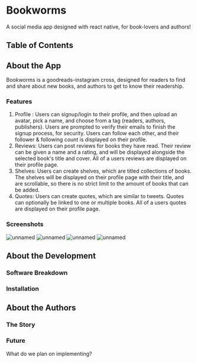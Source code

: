 # Bookworms
A social media app designed with react native, for book-lovers and authors!

## Table of Contents

## About the App
Bookworms is a goodreads-instagram cross, designed for readers to find and share about new books, and authors to get to know their readership. 

### Features
1. Profile : Users can signup/login to their profile, and then upload an avatar, pick a name, and choose from a tag (readers, authors, publishers). Users are prompted to verify their emails to finish the signup process, for security. Users can follow each other, and their follower & following count is displayed on their profile. 
2. Reviews: Users can post reviews for books they have read. Their review can be given a name and a rating, and will be displayed alongside the selected book's title and cover. All of a users reviews are displayed on their profile page. 
3. Shelves: Users can create shelves, which are titled collections of books. The shelves will be displayed on their profile page with their title, and are scrollable, so there is no strict limit to the amount of books that can be added.
4. Quotes: Users can create quotes, which are similar to tweets. Quotes can optionally be linked to one or multiple books. All of a users quotes are displayed on their profile page. 

### Screenshots
![unnamed](https://github.com/user-attachments/assets/6ae731df-d72b-4b3b-934b-300c0596d37b)
![unnamed](https://github.com/user-attachments/assets/7016478f-506b-4e3c-a713-e43d49962b2a)
![unnamed](https://github.com/user-attachments/assets/5311a97e-3439-49e6-abdf-3e142a684185)
![unnamed](https://github.com/user-attachments/assets/5a17e913-4a61-4fc5-a732-8c5e861a1ee5)

## About the Development

### Software Breakdown

### Installation

## About the Authors

### The Story

### Future 
What do we plan on implementing?
